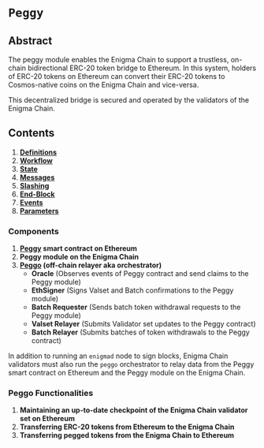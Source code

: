 # `Peggy`

## Abstract

The peggy module enables the Enigma Chain to support a trustless, on-chain bidirectional ERC-20 token bridge to Ethereum. In this system,
holders of ERC-20 tokens on Ethereum can convert their ERC-20 tokens to Cosmos-native coins on
the Enigma Chain and vice-versa.  

This decentralized bridge is secured and operated by the validators of the Enigma Chain.

## Contents

1. **[Definitions](./01_definitions.md)**
2. **[Workflow](./02_workflow.md)**    
3. **[State](./03_state.md)** 
4. **[Messages](./04_messages.md)**
5. **[Slashing](./05_slashing.md)**
6. **[End-Block](./06_end_block.md)**
7. **[Events](./07_events.md)**
8. **[Parameters](./08_params.md)**

### Components

1. **[Peggy](https://etherscan.io/address/0xF955C57f9EA9Dc8781965FEaE0b6A2acE2BAD6f3) smart contract on Ethereum**
2. **Peggy module on the Enigma Chain**
3. **[Peggo](https://github.com/EnigmasLab/peggo) (off-chain relayer aka orchestrator)**
    - **Oracle** (Observes events of Peggy contract and send claims to the Peggy module)
    - **EthSigner** (Signs Valset and Batch confirmations to the Peggy module)
    - **Batch Requester** (Sends batch token withdrawal requests to the Peggy module)
    - **Valset Relayer** (Submits Validator set updates to the Peggy contract)
    - **Batch Relayer** (Submits batches of token withdrawals to the Peggy contract)

In addition to running an `enigmad` node to sign blocks, Enigma Chain validators must also run the `peggo` orchestrator to relay data from the Peggy smart contract on Ethereum and the Peggy module on the Enigma Chain.

### Peggo Functionalities

1. **Maintaining an up-to-date checkpoint of the Enigma Chain validator set on Ethereum**
2. **Transferring ERC-20 tokens from Ethereum to the Enigma Chain**
3. **Transferring pegged tokens from the Enigma Chain to Ethereum**
